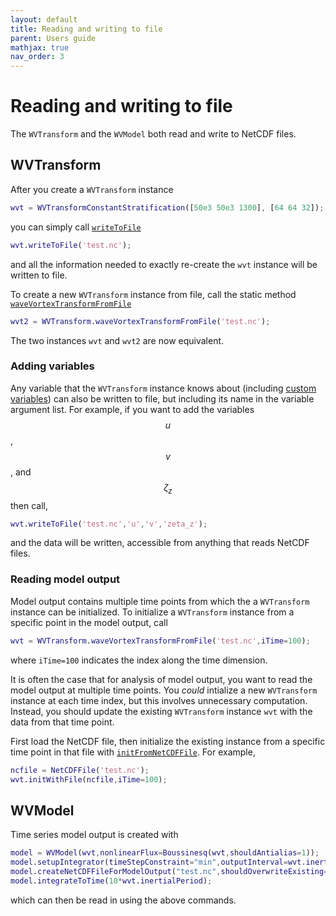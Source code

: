 ```yaml
---
layout: default
title: Reading and writing to file
parent: Users guide
mathjax: true
nav_order: 3
---
```


#  Reading and writing to file

The `WVTransform` and the `WVModel` both read and write to NetCDF files.

## WVTransform

After you create a `WVTransform` instance
```matlab
wvt = WVTransformConstantStratification([50e3 50e3 1300], [64 64 32]);
```
you can simply call [`writeToFile`](/classes/wvtransform/writetofile.html)
```matlab
wvt.writeToFile('test.nc');
```
and all the information needed to exactly re-create the `wvt` instance will be written to file.

To create a new `WVTransform` instance from file, call the static method [`waveVortexTransformFromFile`](/classes/wvtransform/wavevortextransformfromfile.html)
```matlab
wvt2 = WVTransform.waveVortexTransformFromFile('test.nc');
```
The two instances `wvt` and `wvt2` are now equivalent.

### Adding variables

Any variable that the `WVTransform` instance knows about (including [custom variables](/users-guide/operations.html)) can also be written to file, but including its name in the variable argument list. For example, if you want to add the variables $$u$$, $$v$$, and $$\zeta_z$$ then call,
```matlab
wvt.writeToFile('test.nc','u','v','zeta_z');
```
and the data will be written, accessible from anything that reads NetCDF files.

### Reading model output

Model output contains multiple time points from which the a `WVTransform` instance can be initialized. To initialize a `WVTransform` instance from a specific point in the model output, call
```matlab
wvt = WVTransform.waveVortexTransformFromFile('test.nc',iTime=100);
``` 
where `iTime=100` indicates the index along the time dimension.

It is often the case that for analysis of model output, you want to read the model output at multiple time points. You *could* intialize a new `WVTransform` instance at each time index, but this involves unnecessary computation. Instead, you should update the existing `WVTransform` instance `wvt` with the data from that time point.

First load the NetCDF file, then initialize the existing instance from a specific time point in that file with [`initFromNetCDFFile`](/classes/wvtransform/initfromnetcdffile.html). For example,
```matlab
ncfile = NetCDFFile('test.nc');
wvt.initWithFile(ncfile,iTime=100);
```

## WVModel

Time series model output is created with

```matlab
model = WVModel(wvt,nonlinearFlux=Boussinesq(wvt,shouldAntialias=1));
model.setupIntegrator(timeStepConstraint="min",outputInterval=wvt.inertialPeriod/10);
model.createNetCDFFileForModelOutput("test.nc",shouldOverwriteExisting=0);
model.integrateToTime(10*wvt.inertialPeriod);
```

which can then be read in using the above commands.
